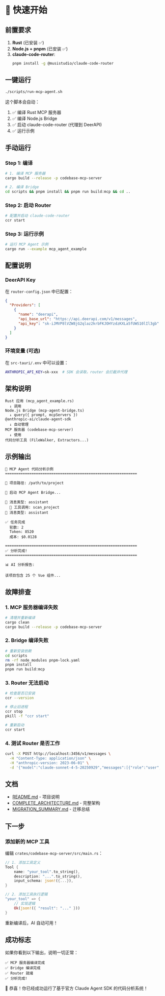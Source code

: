 # 🚀 快速开始

## 前置要求

1. **Rust** (已安装 ✅)
2. **Node.js + pnpm** (已安装 ✅)
3. **claude-code-router**:
   ```bash
   pnpm install -g @musistudio/claude-code-router
   ```

## 一键运行

```bash
./scripts/run-mcp-agent.sh
```

这个脚本会自动：

1. ✅ 编译 Rust MCP 服务器
2. ✅ 编译 Node.js Bridge
3. ✅ 启动 claude-code-router (代理到 DeerAPI)
4. ✅ 运行示例

## 手动运行

### Step 1: 编译

```bash
# 1. 编译 MCP 服务器
cargo build --release -p codebase-mcp-server

# 2. 编译 Bridge
cd scripts && pnpm install && pnpm run build:mcp && cd ..
```

### Step 2: 启动 Router

```bash
# 配置并启动 claude-code-router
ccr start
```

### Step 3: 运行示例

```bash
# 运行 MCP Agent 示例
cargo run --example mcp_agent_example
```

## 配置说明

### DeerAPI Key

在 `router-config.json` 中已配置：

```json
{
  "Providers": [
    {
      "name": "deerapi",
      "api_base_url": "https://api.deerapi.com/v1/messages",
      "api_key": "sk-iJMVP8lVZW8jG2qlaz2krbFKJOHYzdzKXLa5fUWS10lIl3gb"
    }
  ]
}
```

### 环境变量 (可选)

在 `src-tauri/.env` 中可以设置：

```bash
ANTHROPIC_API_KEY=sk-xxx  # SDK 会读取，router 会拦截并代理
```

## 架构说明

```
Rust 应用 (mcp_agent_example.rs)
  ↓ 调用
Node.js Bridge (mcp-agent-bridge.ts)
  ↓ query({ prompt, mcpServers })
@anthropic-ai/claude-agent-sdk
  ↓ 自动管理
MCP 服务器 (codebase-mcp-server)
  ↓ 使用
代码分析工具 (FileWalker, Extractors...)
```

## 示例输出

```
🤖 MCP Agent 代码分析示例
============================================================

📂 项目路径: /path/to/project

🚀 启动 MCP Agent Bridge...

📩 消息类型: assistant
  🔧 工具调用: scan_project
📩 消息类型: assistant

✅ 任务完成
  轮数: 2
  Token: 8520
  成本: $0.0128

============================================================
✅ 分析完成!
============================================================

📊 AI 分析报告:

该项目包含 25 个 Vue 组件...
```

## 故障排查

### 1. MCP 服务器编译失败

```bash
# 清理并重新编译
cargo clean
cargo build --release -p codebase-mcp-server
```

### 2. Bridge 编译失败

```bash
# 重新安装依赖
cd scripts
rm -rf node_modules pnpm-lock.yaml
pnpm install
pnpm run build:mcp
```

### 3. Router 无法启动

```bash
# 检查是否已安装
ccr --version

# 停止旧进程
ccr stop
pkill -f "ccr start"

# 重新启动
ccr start
```

### 4. 测试 Router 是否工作

```bash
curl -X POST http://localhost:3456/v1/messages \
  -H "Content-Type: application/json" \
  -H "anthropic-version: 2023-06-01" \
  -d '{"model":"claude-sonnet-4-5-20250929","messages":[{"role":"user","content":"Hello"}],"max_tokens":100}'
```

## 文档

- [README.md](./README.md) - 项目说明
- [COMPLETE_ARCHITECTURE.md](./COMPLETE_ARCHITECTURE.md) - 完整架构
- [MIGRATION_SUMMARY.md](./MIGRATION_SUMMARY.md) - 迁移总结

## 下一步

### 添加新的 MCP 工具

编辑 `crates/codebase-mcp-server/src/main.rs`：

```rust
// 1. 添加工具定义
Tool {
    name: "your_tool".to_string(),
    description: "...".to_string(),
    input_schema: json!({...}),
}

// 2. 添加工具执行逻辑
"your_tool" => {
    // 实现逻辑
    Ok(json!({ "result": "..." }))
}
```

重新编译后，AI 自动可用！

## 成功标志

如果你看到以下输出，说明一切正常：

```
✅ MCP 服务器编译完成
✅ Bridge 编译完成
✅ Router 就绪
✅ 分析完成!
```

🎉 恭喜！你已经成功运行了基于官方 Claude Agent SDK 的代码分析系统！
